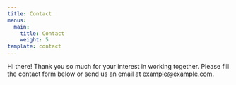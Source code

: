 ```yaml
---
title: Contact
menus:
  main:
    title: Contact
    weight: 5
template: contact
---
```


Hi there! Thank you so much for your interest in working together. Please fill the contact form below or send us an email at [example@example.com](mailto:example@example.com).
